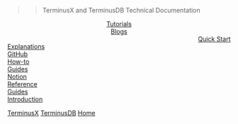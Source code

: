 >> TerminusX and TerminusDB Technical Documentation

<div class="tdb-bgi tdb-cover-bg"></div> 

<div id="id-cvr" class="tdb-img-cvr" onmouseover="tdb_nav_cover(1)" onmouseout="tdb_nav_cover(0)">
    <div id="id-01" class="tdb-d-cvr-opt" style="top: 0%; left: 44.1%; text-align: center"> 
        <a class="tdb-k-c" target="_parent" title="Tutorials for all levels..." href="#/reference/reference-client?id=tutorials">Tutorials</a>
    </div>
    <div id="id-02" class="tdb-d-cvr-opt tdb-cvr-2" style="top: 93%; left: 44.1%; text-align: center;">
        <a class="tdb-k-c" target="_blank" title="Blogs..." href="https://blog.terminusdb.com/">Blogs</a>
    </div>
    <div id="id-03" class="tdb-d-cvr-opt" style="top: 13.5%; left: 9.5%; text-align: right;">
        <a class="tdb-k-c" target="_parent" title="Get started in a few minutes..." href="#/landing/quick-start">Quick Start</a>
    </div>
    <div id="id-07" class="tdb-d-cvr-opt" style="top: 10%; left: 79%;">
        <a class="tdb-k-c" target="_parent" title="Explanations..." href="#/landing/explanation">Explanations</a>
    </div>
    <div id="id-04" class="tdb-d-cvr-opt tdb-cvr-2" style="top: 34%; left: 0%;">
        <a class="tdb-k-c" target="_blank" title="GitHub Repo..." href="https://terminusdb.com/community/">GitHub</a>
    </div>
    <div id="id-06" class="tdb-d-cvr-opt" style="top: 29%; left: 88.6%;">
        <a class="tdb-k-c" target="_parent" title="How-to guides..." href="#/landing/how-to-guides">How-to<br>Guides</a>
    </div>
    <div id="id-05" class="tdb-d-cvr-opt tdb-cvr-2" style="top: 50.5%; left: 9.5%;">
        <a class="tdb-k-c" target="_blank" title="TerminusDB Notion..." href="https://www.notion.so/datachemist/Welcome-Terminators-088fc3d8d62546169bc074e1fe599e4b">Notion</a>
    </div>
    <div id="id-08" class="tdb-d-cvr-opt" style="top: 45.3%; left: 79%">
        <a class="tdb-k-c" target="_parent" title="Developer reference Guides..." href="#/landing/reference-guides">Reference<br>Guides</a>
    </div>
    <div id="id-09" class="tdb-d-cvr-opt tdb-cvr-2" style="top: 19%; left: 43.5%">
        <a class="tdb-k-c" target="_parent" title="An introduction to TerminusX..." href="#/terminusx/introduction">Introduction</a>
    </div>
</div>

<!--
>> We develop our tech docs in the same way we develop our code: structured, lightweight, and easy to maintain. Each page of our tech docs is developed to the same structure using the simplest language possible. Tabulation, bullet-points, and consistent visuals replace extensive text. A detailed table of contents provides an all-inclusive view of all the information and assets on a page, giving you immediate access to tables, diagrams, code samples, test data and much more</span>
-->
<!--
<div id="id-cvr-pgs" class="tdb-img-cvr-pgs" onmouseover="tdb_cvr_p(1)" onmouseout="tdb_cvr_p(0)">
    <div id="id-pgs-01" class="tdb-d-cvr-opt" style="width:200px; align:right; top: 90%; left: 14%; transform: rotate(-20deg);"> 
        <a class="tdb-k-c-2" target="_parent" title="Introduction to TerminusX..." href="#/reference/reference-client?id=tutorials">Introduction to TerminusX</a>
    </div>
    <div id="id-pgs-02" class="tdb-d-cvr-opt" style="width:200px; align:right; top: 74%; left: 27%; transform: rotate(-20deg);"> 
        <a class="tdb-k-c-2" target="_parent" title="Introduction to TerminusX..." href="#/reference/reference-client?id=tutorials">Introduction to TerminusDB</a>
    </div>
    <div id="id-pgs-03" class="tdb-d-cvr-opt" style="width:200px; align:right; top: 58%; left: 39%; transform: rotate(-20deg);"> 
        <a class="tdb-k-c-2" target="_parent" title="Introduction to TerminusX..." href="#/reference/reference-client?id=tutorials">Install TerminusDB</a>
    </div>
    <div id="id-pgs-04" class="tdb-d-cvr-opt" style="width:200px; align:right; top: 50%; left: 51%; transform: rotate(-20deg);"> 
        <a class="tdb-k-c-2" target="_parent" title="Introduction to TerminusX..." href="#/reference/reference-client?id=tutorials">TerminusDB Document Strore</a>
    </div>
</div>
-->

[TerminusX](terminusx/introduction "An introduction to TerminusX...")
[TerminusDB](overviews/introduction "An introduction to TerminusDB...")
[Home](https://terminusdb.com/ "TerminusX website...")